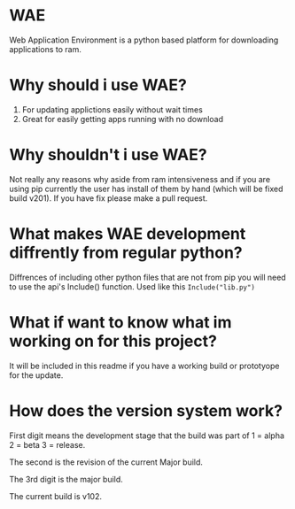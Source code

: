 # WAE
Web Application Environment is a python based platform for downloading applications to ram.

# Why should i use WAE?
1. For updating applictions easily without wait times
2. Great for easily getting apps running with no download

# Why shouldn't i use WAE?
Not really any reasons why aside from ram intensiveness and if you are using pip currently the user has install of them by hand (which will be fixed build v201). If you have fix please make a pull request.

# What makes WAE development diffrently from regular python?
Diffrences of including other python files that are not from pip you will need to use the api's Include() function. Used like this `Include("lib.py")`

# What if want to know what im working on for this project?
It will be included in this readme if you have a working build or prototyope for the update.

# How does the version system work?
First digit means the development stage that the build was part of
1 = alpha
2 = beta
3 = release.

The second is the revision of the current Major build.

The 3rd digit is the major build.

The current build is v102.
